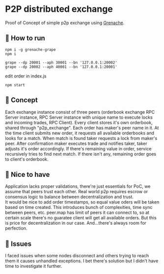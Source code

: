 # P2P distributed exchange

Proof of Concept of simple p2p exchange using [Grenache](https://github.com/bitfinexcom/grenache).

## :bookmark_tabs: How to run

```
npm i -g grenache-grape
npm i
```

```
grape --dp 20001 --aph 30001 --bn '127.0.0.1:20002'
grape --dp 20002 --aph 40001 --bn '127.0.0.1:20001'
```

edit order in index.js

```
npm start
```

## :bookmark_tabs: Concept

Each exchange instance consist of three peers (orderbook exchange RPC Server instance, RPC Server instance with unique name to execute locks and incoming trades, RPC Client). Every client stores it's own orderbook, shared through "p2p_exchange". Each order has maker's peer name in it. At the time client submits new order, it requests all available orderbooks and looks for a match. When match is found taker requests a lock from maker's peer. After confirmation maker executes trade and notifies taker, taker adjusts it's order accordingly. If there's remaining value in order, service recursively tries to find next match. If there isn't any, remaining order goes to client's orderbook.

## :bookmark_tabs: Nice to have

Application lacks proper validations, there're just essentials for PoC, we assume that peers trust each other. Real world p2p requires escrow or consensus logic to balance between decentralization and trust.  
It would be nice to add order timestamps, so equal value oders will be taken based on time created. This introduces bunch of complexities, time sync between peers, etc.
peer.map has limit of peers it can connect to, so at certain scale there's no guaratee client will get all available orders. But this is price for decentralization in our case.
And...there's always room for perfection.

## :see_no_evil: Issues

I faced issues when some nodes disconnect and others trying to reach them it causes unhandled exceptions. I bet there's solution but I didn't have time to investigate it further.
